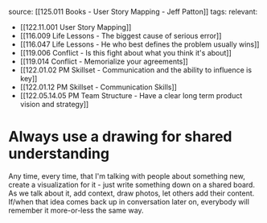source: [[125.011 Books - User Story Mapping - Jeff Patton]]
tags:
relevant:
- [[122.11.001 User Story Mapping]]
- [[116.009 Life Lessons - The biggest cause of serious error]]
- [[116.047 Life Lessons - He who best defines the problem usually wins]]
- [[119.006 Conflict - Is this fight about what you think it's about]]
- [[119.014 Conflict - Memorialize your agreements]]
- [[122.01.02 PM Skillset - Communication and the ability to influence is key]]
- [[122.01.12 PM Skillset - Communication Skills]]
- [[122.05.14.05 PM Team Structure - Have a clear long term product vision and strategy]]

# Always use a drawing for shared understanding

Any time, every time, that I'm talking with people about something new, create a visualization for it - just write something down on a shared board. As we talk about it, add context, draw photos, let others add their content. If/when that idea comes back up in conversation later on, everybody will remember it more-or-less the same way.